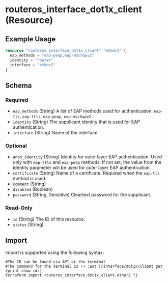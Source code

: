 # routeros_interface_dot1x_client (Resource)


## Example Usage
```terraform
resource "routeros_interface_dot1x_client" "ether2" {
  eap_methods = "eap-peap,eap-mschapv2"
  identity = "router"
  interface = "ether2"
}
```

<!-- schema generated by tfplugindocs -->
## Schema

### Required

- `eap_methods` (String) A list of EAP methods used for authentication: `eap-tls`, `eap-ttls`, `eap-peap`, `eap-mschapv2`.
- `identity` (String) The supplicant identity that is used for EAP authentication.
- `interface` (String) Name of the interface.

### Optional

- `anon_identity` (String) Identity for outer layer EAP authentication. Used only with `eap-ttls` and `eap-peap` methods. If not set, the value from the identity parameter will be used for outer layer EAP authentication.
- `certificate` (String) Name of a certificate. Required when the `eap-tls` method is used.
- `comment` (String)
- `disabled` (Boolean)
- `password` (String, Sensitive) Cleartext password for the supplicant.

### Read-Only

- `id` (String) The ID of this resource.
- `status` (String)

## Import
Import is supported using the following syntax:
```shell
#The ID can be found via API or the terminal
#The command for the terminal is -> :put [/interface/dot1x/client get [print show-ids]]
terraform import routeros_interface_dot1x_client.ether2 *1
```
